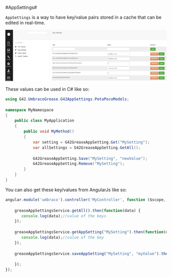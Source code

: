 #AppSettings#

`AppSettings` is a way to have key/value pairs stored in a cache that can be edited in real-time.

![app-settings.png](assets/app-settings.png)

These values can be used in C# like so:

```c#
using G42.UmbracoGrease.G42AppSettings.PetaPocoModels;

namespace MyNamespace
{
    public class MyApplication
    {
        public void MyMethod()
        {
            var setting = G42GreaseAppSetting.Get("MySetting");
            var allSettings = G42GreaseAppSetting.GetAll();

            G42GreaseAppSetting.Save("MySetting", "newValue");
            G42GreaseAppSetting.Remove("MySetting");
        }
    }
}
```

You can also get these key/values from AngularJs like so:
```js
angular.module('umbraco').controller('MyController', function ($scope, greaseAppSettingsService) {

    greaseAppSettingsService.getAll().then(function(data) {
       console.log(data);//value of the keys
    });

    greaseAppSettingsService.getAppSetting("MySetting").then(function(data) {
       console.log(data);//value of the key
    });

    greaseAppSettingsService.saveAppSetting("MySetting", "myValue").then(function() {

    });
});
```